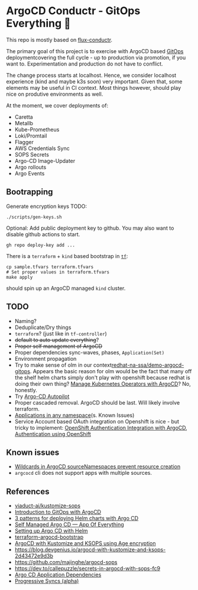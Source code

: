 # ArgoCD Conductr - GitOps Everything 🧪

This repo is mostly based on [flux-conductr](https://github.com/deas/flux-conductr).

The primary goal of this project is to exercise with ArgoCD based [GitOps](https://gitops.tech) deploymentcovering the full cycle - up to production via promotion, if you want to. Experimentation and production do not have to conflict.

The change process starts at localhost. Hence, we consider localhost experience (kind and maybe k3s soon) very important. Given that, some elements may be useful in CI context. Most things however, should play nice on produtive environments as well.

At the moment, we cover deployments of:
- Caretta
- Metallb
- Kube-Prometheus
- Loki/Promtail
- Flagger
- AWS Credentials Sync
- SOPS Secrets
- Argo-CD Image-Updater
- Argo rollouts
- Argo Events

## Bootrapping
Generate encryption keys TODO:

```shell
./scripts/gen-keys.sh
```

Optional: Add public deployment key to github. You may also want to disable github actions to start.
```
gh repo deploy-key add ...
```

There is a `terraform` + `kind` based bootstrap in [`tf`](./tf):

```shell
cp sample.tfvars terraform.tfvars
# Set proper values in terraform.tfvars
make apply
```
should spin up an ArgoCD managed `kind` cluster.

## TODO
- Naming?
- Deduplicate/Dry things
- `terraform`? (just like in `tf-controller`)
- ~~default to auto update everything~~?
- ~~Proper self management of ArgoCD~~
- Proper dependencies sync-waves, phases, `Application(Set)`
- Environment propagation
- Try to make sense of olm in our context[redhat-na-ssa/demo-argocd-gitops](https://github.com/redhat-na-ssa/demo-argocd-gitops). Appears the basic reason for olm would be the fact that many off the shelf helm charts simply don't play with openshift because redhat is doing their own thing? [Manage Kubernetes Operators with ArgoCD](https://piotrminkowski.com/2023/05/05/manage-kubernetes-operators-with-argocd/)? No, honestly.
- Try [Argo-CD Autopilot](https://argocd-autopilot.readthedocs.io/en/stable/)
- Proper cascaded removal. ArgoCD should be last. Will likely involve terraform. 
- [Applications in any namespace](https://argo-cd.readthedocs.io/en/stable/operator-manual/app-any-namespace/)(s. Known Issues)
- Service Account based OAuth integration on Openshift is nice - but tricky to implement: [OpenShift Authentication Integration with ArgoCD](https://cloud.redhat.com/blog/openshift-authentication-integration-with-argocd), [Authentication using OpenShift](https://dexidp.io/docs/connectors/openshift)


## Known issues
- [Wildcards in ArgoCD sourceNamespaces prevent resource creation ](https://github.com/argoproj-labs/argocd-operator/issues/849)
- `argcocd` cli does not support apps with multiple sources.


## References
- [viaduct-ai/kustomize-sops](https://github.com/viaduct-ai/kustomize-sops)
- [Introduction to GitOps with ArgoCD](https://blog.codecentric.de/gitops-argocd)
- [3 patterns for deploying Helm charts with Argo CD](https://developers.redhat.com/articles/2023/05/25/3-patterns-deploying-helm-charts-argocd?sc_cid=7013a0000034Yq3AAE)
- [Self Managed Argo CD — App Of Everything](https://medium.com/devopsturkiye/self-managed-argo-cd-app-of-everything-a226eb100cf0)
- [Setting up Argo CD with Helm](https://www.arthurkoziel.com/setting-up-argocd-with-helm/)
- [terraform-argocd-bootstrap](https://github.com/iits-consulting/terraform-argocd-bootstrap)
- [ArgoCD with Kustomize and KSOPS using Age encryption](https://vikaspogu.dev/blog/argo-operator-ksops-age/)
- https://blog.devgenius.io/argocd-with-kustomize-and-ksops-2d43472e9d3b
- https://github.com/majinghe/argocd-sops
- https://dev.to/callepuzzle/secrets-in-argocd-with-sops-fc9
- [Argo CD Application Dependencies](https://codefresh.io/blog/argo-cd-application-dependencies/)
- [Progressive Syncs (alpha)](https://argo-cd.readthedocs.io/en/stable/operator-manual/applicationset/Progressive-Syncs/)
